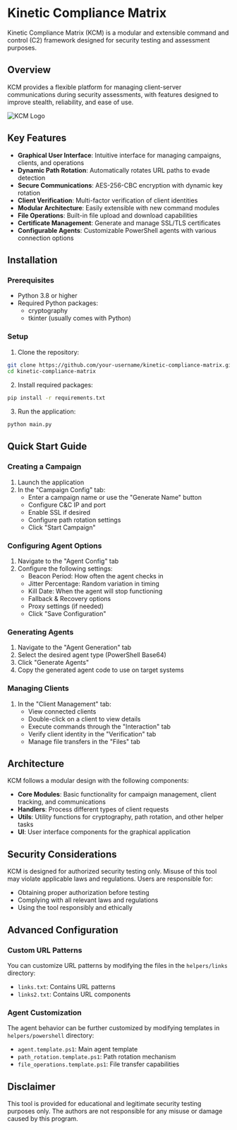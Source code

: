 # Kinetic Compliance Matrix

Kinetic Compliance Matrix (KCM) is a modular and extensible command and control (C2) framework designed for security testing and assessment purposes.

## Overview

KCM provides a flexible platform for managing client-server communications during security assessments, with features designed to improve stealth, reliability, and ease of use.

![KCM Logo](https://via.placeholder.com/150x150.png "Kinetic Compliance Matrix")

## Key Features

- **Graphical User Interface**: Intuitive interface for managing campaigns, clients, and operations
- **Dynamic Path Rotation**: Automatically rotates URL paths to evade detection
- **Secure Communications**: AES-256-CBC encryption with dynamic key rotation
- **Client Verification**: Multi-factor verification of client identities
- **Modular Architecture**: Easily extensible with new command modules
- **File Operations**: Built-in file upload and download capabilities
- **Certificate Management**: Generate and manage SSL/TLS certificates
- **Configurable Agents**: Customizable PowerShell agents with various connection options

## Installation

### Prerequisites

- Python 3.8 or higher
- Required Python packages:
  - cryptography
  - tkinter (usually comes with Python)

### Setup

1. Clone the repository:
```bash
git clone https://github.com/your-username/kinetic-compliance-matrix.git
cd kinetic-compliance-matrix
```

2. Install required packages:
```bash
pip install -r requirements.txt
```

3. Run the application:
```bash
python main.py
```

## Quick Start Guide

### Creating a Campaign

1. Launch the application
2. In the "Campaign Config" tab:
   - Enter a campaign name or use the "Generate Name" button
   - Configure C&C IP and port
   - Enable SSL if desired
   - Configure path rotation settings
   - Click "Start Campaign"

### Configuring Agent Options

1. Navigate to the "Agent Config" tab
2. Configure the following settings:
   - Beacon Period: How often the agent checks in
   - Jitter Percentage: Random variation in timing
   - Kill Date: When the agent will stop functioning
   - Fallback & Recovery options
   - Proxy settings (if needed)
   - Click "Save Configuration"

### Generating Agents

1. Navigate to the "Agent Generation" tab
2. Select the desired agent type (PowerShell Base64)
3. Click "Generate Agents"
4. Copy the generated agent code to use on target systems

### Managing Clients

1. In the "Client Management" tab:
   - View connected clients
   - Double-click on a client to view details
   - Execute commands through the "Interaction" tab
   - Verify client identity in the "Verification" tab
   - Manage file transfers in the "Files" tab

## Architecture

KCM follows a modular design with the following components:

- **Core Modules**: Basic functionality for campaign management, client tracking, and communications
- **Handlers**: Process different types of client requests
- **Utils**: Utility functions for cryptography, path rotation, and other helper tasks
- **UI**: User interface components for the graphical application

## Security Considerations

KCM is designed for authorized security testing only. Misuse of this tool may violate applicable laws and regulations. Users are responsible for:

- Obtaining proper authorization before testing
- Complying with all relevant laws and regulations
- Using the tool responsibly and ethically

## Advanced Configuration

### Custom URL Patterns

You can customize URL patterns by modifying the files in the `helpers/links` directory:
- `links.txt`: Contains URL patterns
- `links2.txt`: Contains URL components

### Agent Customization

The agent behavior can be further customized by modifying templates in `helpers/powershell` directory:
- `agent.template.ps1`: Main agent template
- `path_rotation.template.ps1`: Path rotation mechanism
- `file_operations.template.ps1`: File transfer capabilities


## Disclaimer

This tool is provided for educational and legitimate security testing purposes only. The authors are not responsible for any misuse or damage caused by this program.
